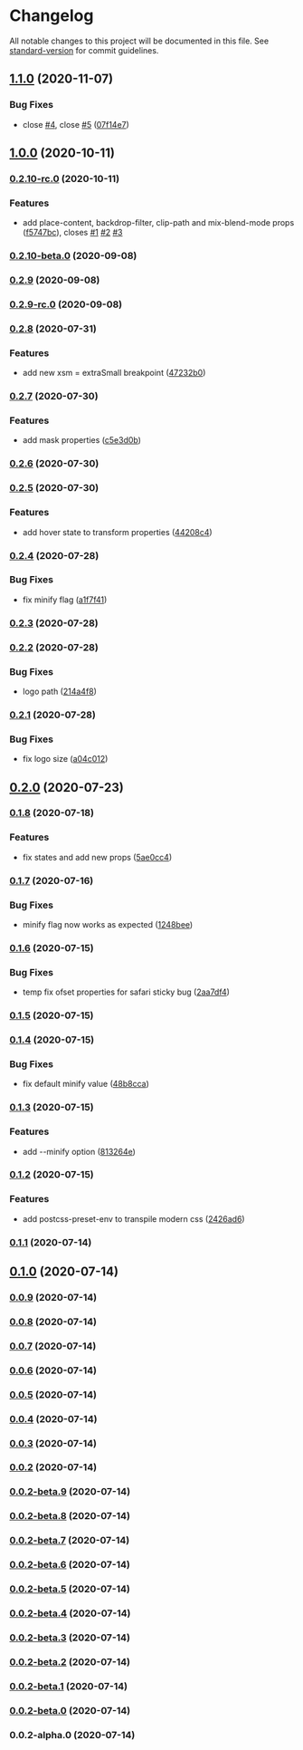 # Changelog

All notable changes to this project will be documented in this file. See [standard-version](https://github.com/conventional-changelog/standard-version) for commit guidelines.

## [1.1.0](https://github.com/n-elements/funky/compare/v1.0.0...v1.1.0) (2020-11-07)


### Bug Fixes

* close [#4](https://github.com/n-elements/funky/issues/4), close [#5](https://github.com/n-elements/funky/issues/5) ([07f14e7](https://github.com/n-elements/funky/commit/07f14e741939732d8dbff58a37afdc0bd035fa04))

## [1.0.0](https://github.com/n-elements/funky/compare/v0.2.10-rc.0...v1.0.0) (2020-10-11)

### [0.2.10-rc.0](https://github.com/n-elements/funky/compare/v0.2.10-beta.0...v0.2.10-rc.0) (2020-10-11)


### Features

* add place-content, backdrop-filter, clip-path and mix-blend-mode props ([f5747bc](https://github.com/n-elements/funky/commit/f5747bc2c73ace2995f07fc6733ff64119bbe32c)), closes [#1](https://github.com/n-elements/funky/issues/1) [#2](https://github.com/n-elements/funky/issues/2) [#3](https://github.com/n-elements/funky/issues/3)

### [0.2.10-beta.0](https://github.com/n-elements/funky/compare/v0.2.9...v0.2.10-beta.0) (2020-09-08)

### [0.2.9](https://github.com/n-elements/funky/compare/v0.2.9-rc.0...v0.2.9) (2020-09-08)

### [0.2.9-rc.0](https://github.com/n-elements/funky/compare/v0.2.8...v0.2.9-rc.0) (2020-09-08)

### [0.2.8](https://github.com/n-elements/funky/compare/v0.2.7...v0.2.8) (2020-07-31)


### Features

* add new xsm = extraSmall breakpoint ([47232b0](https://github.com/n-elements/funky/commit/47232b058ab4752809ca90879524c66375bfb119))

### [0.2.7](https://github.com/n-elements/funky/compare/v0.2.6...v0.2.7) (2020-07-30)


### Features

* add mask properties ([c5e3d0b](https://github.com/n-elements/funky/commit/c5e3d0b1ed3203193ea2a4495ff1b9297728d85c))

### [0.2.6](https://github.com/n-elements/funky/compare/v0.2.5...v0.2.6) (2020-07-30)

### [0.2.5](https://github.com/n-elements/funky/compare/v0.2.4...v0.2.5) (2020-07-30)


### Features

* add hover state to transform properties ([44208c4](https://github.com/n-elements/funky/commit/44208c4b9a982ad5afb99a6f1ca896fd4d623287))

### [0.2.4](https://github.com/n-elements/funky/compare/v0.2.3...v0.2.4) (2020-07-28)


### Bug Fixes

* fix minify flag ([a1f7f41](https://github.com/n-elements/funky/commit/a1f7f41a0c316bf4cbc7fdfe7e41b41d6d2d4373))

### [0.2.3](https://github.com/n-elements/funky/compare/v0.2.2...v0.2.3) (2020-07-28)

### [0.2.2](https://github.com/n-elements/funky/compare/v0.2.1...v0.2.2) (2020-07-28)


### Bug Fixes

* logo path ([214a4f8](https://github.com/n-elements/funky/commit/214a4f8839d246566b9c2185c06f9d62b28598bb))

### [0.2.1](https://github.com/n-elements/funky/compare/v0.2.0...v0.2.1) (2020-07-28)


### Bug Fixes

* fix logo size ([a04c012](https://github.com/n-elements/funky/commit/a04c012d80b571122a8eb1701660837f552705f9))

## [0.2.0](https://github.com/n-elements/funky/compare/v0.1.8...v0.2.0) (2020-07-23)

### [0.1.8](https://github.com/n-elements/funky/compare/v0.1.7...v0.1.8) (2020-07-18)


### Features

* fix states and add new props ([5ae0cc4](https://github.com/n-elements/funky/commit/5ae0cc467b118ef7b082208eb788d90b210cda97))

### [0.1.7](https://github.com/n-elements/funky/compare/v0.1.6...v0.1.7) (2020-07-16)


### Bug Fixes

* minify flag now works as expected ([1248bee](https://github.com/n-elements/funky/commit/1248beef428f4de106447b5ee9594e941a9946df))

### [0.1.6](https://github.com/n-elements/funky/compare/v0.1.5...v0.1.6) (2020-07-15)


### Bug Fixes

* temp fix ofset properties for safari sticky bug ([2aa7df4](https://github.com/n-elements/funky/commit/2aa7df416f10922fdb0481c8cf7aeefc376543c7))

### [0.1.5](https://github.com/n-elements/funky/compare/v0.1.4...v0.1.5) (2020-07-15)

### [0.1.4](https://github.com/n-elements/funky/compare/v0.1.3...v0.1.4) (2020-07-15)


### Bug Fixes

* fix default minify value ([48b8cca](https://github.com/n-elements/funky/commit/48b8ccab489170168053fa3d07221a51fa2965e2))

### [0.1.3](https://github.com/n-elements/funky/compare/v0.1.2...v0.1.3) (2020-07-15)


### Features

* add --minify option ([813264e](https://github.com/n-elements/funky/commit/813264e315b7d012f6a877aa23d8c651894c0ee6))

### [0.1.2](https://github.com/n-elements/funky/compare/v0.1.1...v0.1.2) (2020-07-15)


### Features

* add postcss-preset-env to transpile modern css ([2426ad6](https://github.com/n-elements/funky/commit/2426ad6fd6d2eebae998536e64028a7dc74363aa))

### [0.1.1](https://github.com/n-elements/funky/compare/v0.1.0...v0.1.1) (2020-07-14)

## [0.1.0](https://github.com/n-elements/funky/compare/v0.0.9...v0.1.0) (2020-07-14)

### [0.0.9](https://github.com/n-elements/funky/compare/v0.0.8...v0.0.9) (2020-07-14)

### [0.0.8](https://github.com/n-elements/funky/compare/v0.0.7...v0.0.8) (2020-07-14)

### [0.0.7](https://github.com/n-elements/funky/compare/v0.0.6...v0.0.7) (2020-07-14)

### [0.0.6](https://github.com/n-elements/funky/compare/v0.0.5...v0.0.6) (2020-07-14)

### [0.0.5](https://github.com/n-elements/funky/compare/v0.0.4...v0.0.5) (2020-07-14)

### [0.0.4](https://github.com/n-elements/funky/compare/v0.0.3...v0.0.4) (2020-07-14)

### [0.0.3](https://github.com/n-elements/funky/compare/v0.0.2...v0.0.3) (2020-07-14)

### [0.0.2](https://github.com/n-elements/funky/compare/v0.0.2-beta.9...v0.0.2) (2020-07-14)

### [0.0.2-beta.9](https://github.com/n-elements/funky/compare/v0.0.2-beta.8...v0.0.2-beta.9) (2020-07-14)

### [0.0.2-beta.8](https://github.com/n-elements/funky/compare/v0.0.2-beta.7...v0.0.2-beta.8) (2020-07-14)

### [0.0.2-beta.7](https://github.com/n-elements/funky/compare/v0.0.2-beta.6...v0.0.2-beta.7) (2020-07-14)

### [0.0.2-beta.6](https://github.com/n-elements/funky/compare/v0.0.2-beta.5...v0.0.2-beta.6) (2020-07-14)

### [0.0.2-beta.5](https://github.com/n-elements/funky/compare/v0.0.2-beta.4...v0.0.2-beta.5) (2020-07-14)

### [0.0.2-beta.4](https://github.com/n-elements/funky/compare/v0.0.2-beta.3...v0.0.2-beta.4) (2020-07-14)

### [0.0.2-beta.3](https://github.com/n-elements/funky/compare/v0.0.2-beta.2...v0.0.2-beta.3) (2020-07-14)

### [0.0.2-beta.2](https://github.com/n-elements/funky/compare/v0.0.2-beta.1...v0.0.2-beta.2) (2020-07-14)

### [0.0.2-beta.1](https://github.com/n-elements/funky/compare/v0.0.2-beta.0...v0.0.2-beta.1) (2020-07-14)

### [0.0.2-beta.0](https://github.com/n-elements/funky/compare/v0.0.2-alpha.0...v0.0.2-beta.0) (2020-07-14)

### 0.0.2-alpha.0 (2020-07-14)
